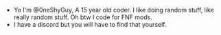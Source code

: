 - Yo I'm @0neShyGuy, A 15 year old coder. I like doing random stuff, like really random stuff. Oh btw I code for FNF mods.
- I have a discord but you will have to find that yourself.

<!---
0neShyGuy/0neShyGuy is a ✨ special ✨ repository because its `README.md` (this file) appears on your GitHub profile.
You can click the Preview link to take a look at your changes.
--->
